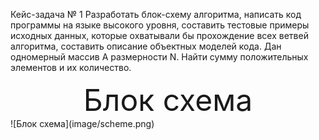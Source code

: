 Кейс-задача № 1 Разработать блок-схему алгоритма, написать код программы на языке высокого уровня, составить тестовые примеры исходных данных, которые охватывали бы прохождение всех ветвей алгоритма, составить описание объектных моделей кода. Дан одномерный массив А размерности N. Найти сумму положительных элементов и их количество.

<center><font size="52">Блок схема</font></center>
![Блок схема](image/scheme.png)
